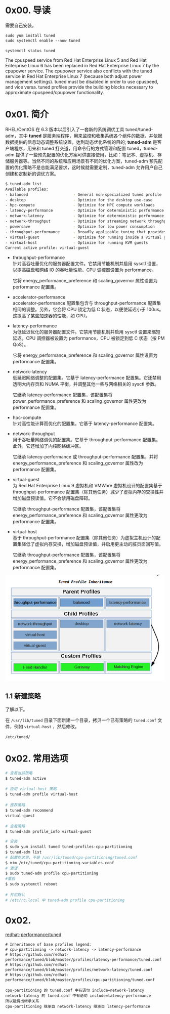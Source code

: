 # 0x00. 导读

需要自己安装。

```
sudo yum install tuned
sudo systemctl enable --now tuned

systemctl status tuned
```

The cpuspeed service from Red Hat Enterprise Linux 5 and Red Hat Enterprise Linux 6 has been replaced in Red Hat Enterprise Linux 7 by the cpupower service. The cpupower service also conflicts with the tuned service in Red Hat Enterprise Linux 7 (because both adjust power management settings). tuned must be disabled in order to use cpuspeed, and vice versa. tuned profiles provide the building blocks necessary to approximate cpuspeed/cpupower functionality.

# 0x01. 简介

RHEL/CentOS 在 6.3 版本以后引入了一套新的系统调优工具 tuned/tuned-adm，其中 **tuned** 是服务端程序，用来监控和收集系统各个组件的数据，并依据数据提供的信息动态调整系统设置，达到动态优化系统的目的; **tuned-adm** 是客户端程序，用来和 tuned 打交道，用命令行的方式管理和配置 tuned，tuned-adm 提供了一些预先配置的优化方案可供直接使用，比如：笔记本、虚拟机、存储服务器等。当然不同的系统和应用场景有不同的优化方案，tuned-adm 预先配置的优化策略不是总能满足要求，这时候就需要定制，tuned-adm 允许用户自己创建和定制新的调优方案。

```bash
$ tuned-adm list
Available profiles:
- balanced                    - General non-specialized tuned profile
- desktop                     - Optimize for the desktop use-case
- hpc-compute                 - Optimize for HPC compute workloads
- latency-performance         - Optimize for deterministic performance at the cost of increased power consumption
- network-latency             - Optimize for deterministic performance at the cost of increased power consumption, focused on low latency network performance
- network-throughput          - Optimize for streaming network throughput, generally only necessary on older CPUs or 40G+ networks
- powersave                   - Optimize for low power consumption
- throughput-performance      - Broadly applicable tuning that provides excellent performance across a variety of common server workloads
- virtual-guest               - Optimize for running inside a virtual guest
- virtual-host                - Optimize for running KVM guests
Current active profile: virtual-guest
```

- throughput-performance  
    针对高吞吐量优化的服务器配置文件。它禁用节能机制并启用 sysctl 设置，以提高磁盘和网络 IO 的吞吐量性能。CPU 调控器设置为 performance。

    它将 energy_performance_preference 和 scaling_governor 属性设置为 performance 配置集。

- accelerator-performance  
    accelerator-performance 配置集包含与 throughput-performance 配置集相同的调整。另外，它会将 CPU 锁定为低 C 状态，以便使延迟小于 100us。这提高了某些加速器的性能，如 GPU。

- latency-performance  
    为低延迟优化的服务器配置文件。它禁用节能机制并启用 sysctl 设置来缩短延迟。CPU 调控器被设置为 performance，CPU 被锁定到低 C 状态（按 PM QoS）。

    它将 energy_performance_preference 和 scaling_governor 属性设置为 performance 配置集。

- network-latency  
    低延迟网络调整的配置集。它基于 latency-performance 配置集。它还禁用透明大内存页和 NUMA 平衡，并调整其他一些与网络相关的 sysctl 参数。

    它继承 latency-performance 配置集，该配置集将 power_performance_preference 和 scaling_governor 属性更改为 performance 配置集。

- hpc-compute  
    针对高性能计算而优化的配置集。它基于 latency-performance 配置集。

- network-throughput  
    用于吞吐量网络调优的配置集。它基于 throughput-performance 配置集。此外，它还增加了内核网络缓冲区。

    它继承 latency-performance 或 throughput-performance 配置集，并将 energy_performance_preference 和 scaling_governor 属性改为 performance 配置集。

- virtual-guest  
    为 Red Hat Enterprise Linux 9 虚拟机和 VMWare 虚拟机设计的配置集基于 throughput-performance 配置集（除其他任务）减少了虚拟内存的交换性并增加磁盘预读值。它不会禁用磁盘障碍。

    它继承 throughput-performance 配置集，该配置集将 energy_performance_preference 和 scaling_governor 属性更改为 performance 配置集。

- virtual-host  
    基于 throughput-performance 配置集（除其他任务）为虚拟主机设计的配置集降低了虚拟内存交换，增加磁盘预读值，并启用更主动的脏页面回写值。

    它继承 throughput-performance 配置集，该配置集将 energy_performance_preference 和 scaling_governor 属性更改为 performance 配置集。

![Alt text](../../pic/linux/tuned_profile_inheritance.png)

## 1.1 新建策略

了解以下。

在 `/usr/lib/tuned` 目录下面新建一个目录，拷贝一个已有策略的 `tuned.conf` 文件，例如 `virtual-host` ，然后修改。

`/etc/tuned/`

# 0x02. 常用选项

```bash
# 查看当前策略
$ tuned-adm active

# 应用 virtual-host 策略
$ tuned-adm profile virtual-host

# 推荐策略
$ tuned-adm recommend
virtual-guest

# 查看策略
$ tuned-adm profile_info virtual-guest
```

```bash
# 安装
$ sudo yum install tuned tuned-profiles-cpu-partitioning
$ tuned-adm list
# 配置在这里，不是 /usr/lib/tuned/cpu-partitioning/tuned.conf
$ vim /etc/tuned/cpu-partitioning-variables.conf
# 激活
$ sudo tuned-adm profile cpu-partitioning
#重启
$ sudo systemctl reboot

# 开机默认
# /etc/rc.local 中 tuned-adm profile cpu-partitioning
```

# 0x02.

[redhat-performance/tuned](https://github.com/redhat-performance/tuned)

```
# Inheritance of base profiles legend:
# cpu-partitioning -> network-latency -> latency-performance
# https://github.com/redhat-performance/tuned/blob/master/profiles/latency-performance/tuned.conf
# https://github.com/redhat-performance/tuned/blob/master/profiles/network-latency/tuned.conf
# https://github.com/redhat-performance/tuned/blob/master/profiles/cpu-partitioning/tuned.conf

cpu-partitioning 的 tuned.conf 中有语句 include=network-latency
network-latency 的 tuned.conf 中有语句 include=latency-performance
所以能得出继承关系
cpu-partitioning 继承自 network-latency 继承自 latency-performance
```